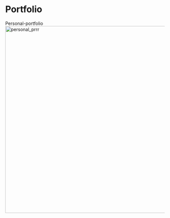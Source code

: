 # Portfolio
Personal-portfolio
<img width="1358" height="590" alt="personal_prrr" src="https://github.com/user-attachments/assets/ce860441-eb84-4db1-9b8b-8b37a24927f5" />

